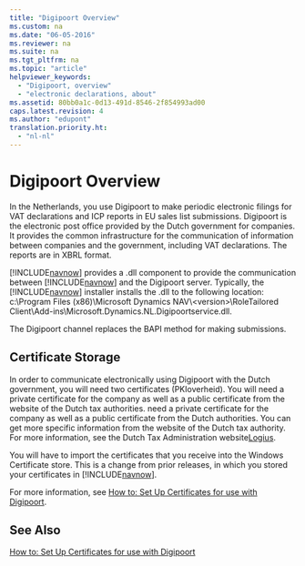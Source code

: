 ```yaml
---
title: "Digipoort Overview"
ms.custom: na
ms.date: "06-05-2016"
ms.reviewer: na
ms.suite: na
ms.tgt_pltfrm: na
ms.topic: "article"
helpviewer_keywords: 
  - "Digipoort, overview"
  - "electronic declarations, about"
ms.assetid: 80bb0a1c-0d13-491d-8546-2f854993ad00
caps.latest.revision: 4
ms.author: "edupont"
translation.priority.ht: 
  - "nl-nl"
---
```

# Digipoort Overview
In the Netherlands, you use Digipoort to make periodic electronic filings for VAT declarations and ICP reports in EU sales list submissions. Digipoort is the electronic post office provided by the Dutch government for companies. It provides the common infrastructure for the communication of information between companies and the government, including VAT declarations. The reports are in XBRL format.  
  
 [!INCLUDE[navnow](../../ApplicationDesign/includes/navnow_md.md)] provides a .dll component to provide the communication between [!INCLUDE[navnow](../../ApplicationDesign/includes/navnow_md.md)] and the Digipoort server. Typically, the [!INCLUDE[navnow](../../ApplicationDesign/includes/navnow_md.md)] installer installs the .dll to the following location: c:\\Program Files \(x86\)\\Microsoft Dynamics NAV\\\<version\>\\RoleTailored Client\\Add\-ins\\Microsoft.Dynamics.NL.Digipoortservice.dll.  
  
 The Digipoort channel replaces the BAPI method for making submissions.  
  
## Certificate Storage  
 In order to communicate electronically using Digipoort with the Dutch government, you will need two certificates \(PKIoverheid\). You will need a private certificate for the company as well as a public certificate from the website of the Dutch tax authorities. need a private certificate for the company as well as a public certificate from the Dutch authorities. You can get more specific information from the website of the Dutch tax authority. For more information, see the Dutch Tax Administration website[Logius](https://aansluiten.procesinfrastructuur.nl/site/en/).  
  
 You will have to import the certificates that you receive into the Windows Certificate store. This is a change from prior releases, in which you stored your certificates in [!INCLUDE[navnow](../../ApplicationDesign/includes/navnow_md.md)].  
  
 For more information, see [How to: Set Up Certificates for use with Digipoort](../../LocalFunctionalityForMicrosoftDynamicsNav2016/Netherlands/how-to-set-up-certificates-for-use-with-digipoort.md).  
  
## See Also  
 [How to: Set Up Certificates for use with Digipoort](../../LocalFunctionalityForMicrosoftDynamicsNav2016/Netherlands/how-to-set-up-certificates-for-use-with-digipoort.md)